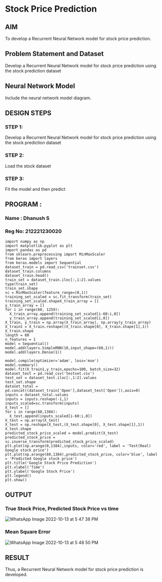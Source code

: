 # Stock Price Prediction

## AIM

To develop a Recurrent Neural Network model for stock price prediction.

## Problem Statement and Dataset

Develop a Recurrent Neural Network model for stock price prediction using the stock prediction dataset

## Neural Network Model

Include the neural network model diagram.

## DESIGN STEPS

### STEP 1:

Develop a Recurrent Neural Network model for stock price prediction using the stock prediction dataset

### STEP 2:

Load the stock dataset

### STEP 3:

Fit the model and then predict

## PROGRAM :

### Name : Dhanush S
### Reg No: 212221230020

```
import numpy as np
import matplotlib.pyplot as plt
import pandas as pd
from sklearn.preprocessing import MinMaxScaler
from keras import layers
from keras.models import Sequential
dataset_train = pd.read_csv('trainset.csv')
dataset_train.columns
dataset_train.head()
train_set = dataset_train.iloc[:,1:2].values
type(train_set)
train_set.shape
sc = MinMaxScaler(feature_range=(0,1))
training_set_scaled = sc.fit_transform(train_set)
training_set_scaled.shapeX_train_array = []
y_train_array = []
for i in range(60, 1259):
  X_train_array.append(training_set_scaled[i-60:i,0])
  y_train_array.append(training_set_scaled[i,0])
X_train, y_train = np.array(X_train_array), np.array(y_train_array)
X_train1 = X_train.reshape((X_train.shape[0], X_train.shape[1],1))
X_train.shape
length = 60
n_features = 1
model = Sequential()
model.add(layers.SimpleRNN(10,input_shape=(60,1)))
model.add(layers.Dense(1))

model.compile(optimizer='adam', loss='mse')
model.summary()
model.fit(X_train1,y_train,epochs=100, batch_size=32)
dataset_test = pd.read_csv('testset.csv')
test_set = dataset_test.iloc[:,1:2].values
test_set.shape
dataset_total = pd.concat((dataset_train['Open'],dataset_test['Open']),axis=0)
inputs = dataset_total.values
inputs = inputs.reshape(-1,1)
inputs_scaled=sc.transform(inputs)
X_test = []
for i in range(60,1384):
  X_test.append(inputs_scaled[i-60:i,0])
X_test = np.array(X_test)
X_test = np.reshape(X_test,(X_test.shape[0], X_test.shape[1],1))
X_test.shape
predicted_stock_price_scaled = model.predict(X_test)
predicted_stock_price = sc.inverse_transform(predicted_stock_price_scaled)
plt.plot(np.arange(0,1384),inputs, color='red', label = 'Test(Real) Google stock price')
plt.plot(np.arange(60,1384),predicted_stock_price, color='blue', label = 'Predicted Google stock price')
plt.title('Google Stock Price Prediction')
plt.xlabel('Time')
plt.ylabel('Google Stock Price')
plt.legend()
plt.show()
```
## OUTPUT

### True Stock Price, Predicted Stock Price vs time

![WhatsApp Image 2022-10-13 at 5 47 38 PM](https://user-images.githubusercontent.com/94165336/195596240-bfbe69c8-50a7-43bb-b1db-ed6a8f12c391.jpeg)

### Mean Square Error

![WhatsApp Image 2022-10-13 at 5 48 50 PM](https://user-images.githubusercontent.com/94165336/195596364-3e917b44-d6ce-432e-8257-fc56e6e29431.jpeg)

## RESULT

Thus, a Recurrent Neural Network model for stock price prediction is developed.
